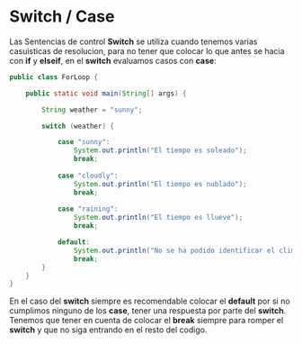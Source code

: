 # Switch  / Case

Las Sentencias de control **Switch** se utiliza cuando tenemos varias casuisticas de resolucion, para no tener que colocar lo que antes se hacia con **if** y **elseif**, en el **switch** evaluamos casos con **case**:


```java
public class ForLoop {

    public static void main(String[] args) {

        String weather = "sunny";

        switch (weather) {

            case "sunny":
                System.out.println("El tiempo es soleado");
                break;
            
            case "cloudly":
                System.out.println("El tiempo es nublado");
                break;
            
            case "raining":
                System.out.println("El tiempo es llueve");
                break;

            default:
                System.out.println("No se ha podido identificar el clima");
                break;
        }
    }
}
```

En el caso del **switch** siempre es recomendable colocar el **default** por si no cumplimos ninguno de los **case**, tener una respuesta por parte del **switch**. Tenemos que tener en cuenta de colocar el **break** siempre para romper el **switch** y que no siga entrando en el resto del codigo. 